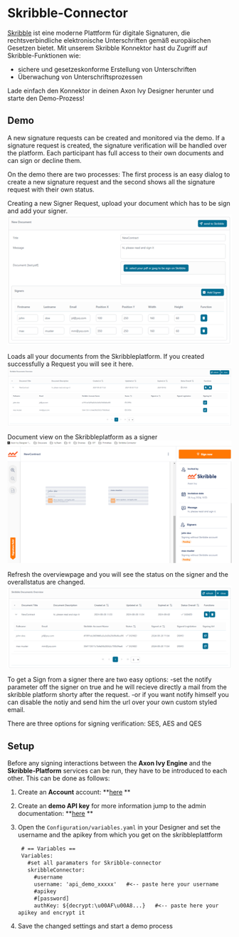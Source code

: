 # Skribble-Connector

[Skribble](https://www.skribble.com/de-de/) ist eine moderne Plattform für digitale Signaturen, die rechtsverbindliche elektronische Unterschriften gemäß europäischen Gesetzen bietet. Mit unserem Skribble Konnektor hast du Zugriff auf Skribble-Funktionen wie:
 
- sichere und gesetzeskonforme Erstellung von Unterschriften
- Überwachung von Unterschriftsprozessen
 
Lade einfach den Konnektor in deinen Axon Ivy Designer herunter und starte den Demo-Prozess!


## Demo

A new signature requests can be created and monitored via the demo. If a signature request is created, the signature verification will be handled over the platform. 
Each participant has full access to their own documents and can sign or decline them.

On the demo there are two processes: The first process is an easy dialog to create a new signature request and the second shows all the signature request with their own status.

Creating a new Signer Request, upload your document which has to be sign and add your signer.
![image](images/request1.png)

Loads all your documents from the Skribbleplatform.
If you created successfully a Request you will see it here. 
![image](images/overview1.png)

Document view on the Skribbleplatform as a signer
![image](images/skribble_doc_view1.png)

Refresh the overviewpage and you will see the status on the signer and the overallstatus are changed.
![image](images/overview2.png)

To get a Sign from a signer there are two easy options:
	-set the notify parameter off the signer on true and he will recieve directly a mail from the skribble platform shorty after the request.
	-or if you want notify himself you can disable the notiy and send him the url over your own custom styled email.
	
There are three options for signing verification: SES, AES and QES	


## Setup

Before any signing interactions between the **Axon Ivy Engine** and the **Skribble-Platform** services can be run, they have to be introduced to each other. This can be done as follows:

1. Create an **Account** account: **[here](https://my.skribble.com/business/signup/?lang=en) **

2. Create an **demo API key** for more information jump to the admin documentation: **[here](https://docs.skribble.com/business-admin/api/apicreate#create-api-keys) **

3. Open the `Configuration/variables.yaml` in your Designer and set the username and the apikey from which you get on the skribbleplattform

   ```
	# == Variables ==
	Variables:
	  #set all paramaters for Skribble-connector
	  skribbleConnector:
	    #username
	    username: 'api_demo_xxxxx'   #<-- paste here your username
	    #apikey
	    #[password]
	    authKey: ${decrypt:\u00AF\u00A8...}   #<-- paste here your apikey and encrypt it

   ```

4. Save the changed settings and start a demo process
